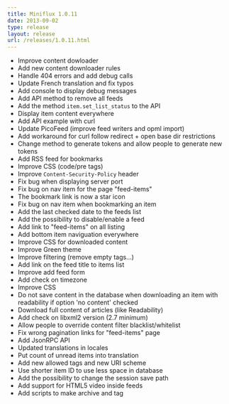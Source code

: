 ```yaml
---
title: Miniflux 1.0.11
date: 2013-09-02
type: release
layout: release
url: /releases/1.0.11.html
---
```


* Improve content dowloader
* Add new content downloader rules
* Handle 404 errors and add debug calls
* Update French translation and fix typos
* Add console to display debug messages
* Add API method to remove all feeds
* Add the method `item.set_list_status` to the API
* Display item content everywhere
* Add API example with curl
* Update PicoFeed (improve feed writers and opml import)
* Add workaround for curl follow redirect + open base dir restrictions
* Change method to generate tokens and allow people to generate new tokens
* Add RSS feed for bookmarks
* Improve CSS (code/pre tags)
* Improve `Content-Security-Policy` header
* Fix bug when displaying server port
* Fix bug on nav item for the page "feed-items"
* The bookmark link is now a star icon
* Fix bug on nav item when bookmarking an item
* Add the last checked date to the feeds list
* Add the possibility to disable/enable a feed
* Add link to "feed-items" on all listing
* Add bottom item naviguation everywhere
* Improve CSS for downloaded content
* Improve Green theme
* Improve filtering (remove empty tags...)
* Add link on the feed title to items list
* Improve add feed form
* Add check on timezone
* Improve CSS
* Do not save content in the database when downloading an item with readability if option 'no content' checked
* Download full content of articles (like Readability)
* Add check on libxml2 version (2.7 minimum)
* Allow people to override content filter blacklist/whitelist
* Fix wrong pagination links for "feed-items" page
* Add JsonRPC API
* Updated translations in locales
* Put count of unread items into translation
* Add new allowed tags and new URI scheme
* Use shorter item ID to use less space in database
* Add the possibility to change the session save path
* Add support for HTML5 video inside feeds
* Add scripts to make archive and tag

